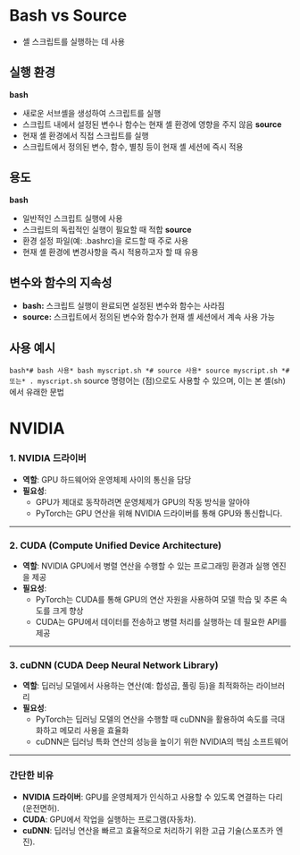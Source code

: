# Bash vs Source
- 셸 스크립트를 실행하는 데 사용
## 실행 환경
**bash**
- 새로운 서브셸을 생성하여 스크립트를 실행
- 스크립트 내에서 설정된 변수나 함수는 현재 셸 환경에 영향을 주지 않음
**source**
- 현재 셸 환경에서 직접 스크립트를 실행
- 스크립트에서 정의된 변수, 함수, 별칭 등이 현재 셸 세션에 즉시 적용
## 용도
**bash**
- 일반적인 스크립트 실행에 사용
- 스크립트의 독립적인 실행이 필요할 때 적합
**source**
- 환경 설정 파일(예: .bashrc)을 로드할 때 주로 사용
- 현재 셸 환경에 변경사항을 즉시 적용하고자 할 때 유용
## 변수와 함수의 지속성
- **bash:** 스크립트 실행이 완료되면 설정된 변수와 함수는 사라짐
- **source:** 스크립트에서 정의된 변수와 함수가 현재 셸 세션에서 계속 사용 가능
## 사용 예시
`bash*# bash 사용*
bash myscript.sh
*# source 사용*
source myscript.sh
*# 또는*
. myscript.sh`
source 명령어는
(점)으로도 사용할 수 있으며, 이는 본 셸(sh)에서 유래한 문법
# NVIDIA
### 1. **NVIDIA 드라이버**
- **역할**: GPU 하드웨어와 운영체제 사이의 통신을 담당
- **필요성**:
    - GPU가 제대로 동작하려면 운영체제가 GPU의 작동 방식을 알아야
    - PyTorch는 GPU 연산을 위해 NVIDIA 드라이버를 통해 GPU와 통신합니다.
---
### 2. **CUDA (Compute Unified Device Architecture)**
- **역할**: NVIDIA GPU에서 병렬 연산을 수행할 수 있는 프로그래밍 환경과 실행 엔진을 제공
- **필요성**:
    - PyTorch는 CUDA를 통해 GPU의 연산 자원을 사용하여 모델 학습 및 추론 속도를 크게 향상
    - CUDA는 GPU에서 데이터를 전송하고 병렬 처리를 실행하는 데 필요한 API를 제공
---
### 3. **cuDNN (CUDA Deep Neural Network Library)**
- **역할**: 딥러닝 모델에서 사용하는 연산(예: 합성곱, 풀링 등)을 최적화하는 라이브러리
- **필요성**:
    - PyTorch는 딥러닝 모델의 연산을 수행할 때 cuDNN을 활용하여 속도를 극대화하고 메모리 사용을 효율화
    - cuDNN은 딥러닝 특화 연산의 성능을 높이기 위한 NVIDIA의 핵심 소프트웨어
---
### 간단한 비유
- **NVIDIA 드라이버**: GPU를 운영체제가 인식하고 사용할 수 있도록 연결하는 다리(운전면허).
- **CUDA**: GPU에서 작업을 실행하는 프로그램(자동차).
- **cuDNN**: 딥러닝 연산을 빠르고 효율적으로 처리하기 위한 고급 기술(스포츠카 엔진).